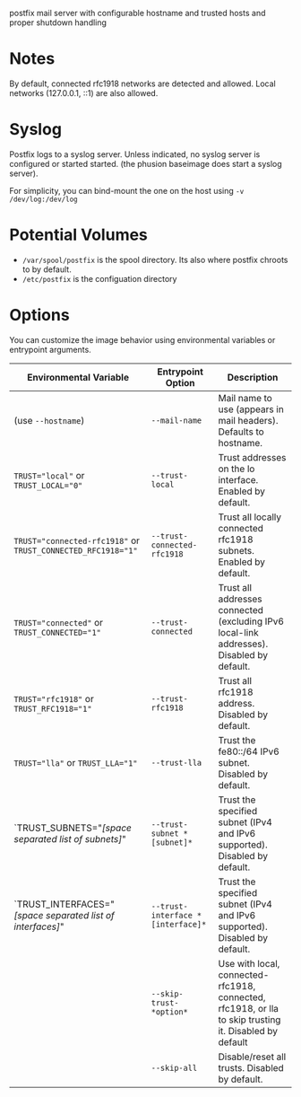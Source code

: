 
postfix mail server with configurable hostname and trusted hosts and proper
shutdown handling

Notes
===

By default, connected rfc1918 networks are detected and allowed. Local networks 
(127.0.0.1, ::1) are also allowed.

Syslog
===

Postfix logs to a syslog server. Unless indicated, no syslog server is configured
or started started. (the phusion baseimage does start a syslog server).

For simplicity, you can bind-mount the one on the host using `-v /dev/log:/dev/log`

Potential Volumes
===

  * `/var/spool/postfix` is the spool directory. Its also where postfix chroots to by default.
  * `/etc/postfix` is the configuation directory

Options
===

You can customize the image behavior using environmental variables or entrypoint
arguments.

Environmental Variable                                       | Entrypoint Option                 | Description
-------------------------------------------------------------|-----------------------------------|-----------------------------
(use `--hostname`)                                           | `--mail-name`                     | Mail name to use (appears in mail headers). Defaults to hostname.
`TRUST="local"`             or `TRUST_LOCAL="0"`             | `--trust-local`                   | Trust addresses on the lo interface. Enabled by default.
`TRUST="connected-rfc1918"` or `TRUST_CONNECTED_RFC1918="1"` | `--trust-connected-rfc1918`       | Trust all locally connected rfc1918 subnets. Enabled by default.
`TRUST="connected"`         or `TRUST_CONNECTED="1"`         | `--trust-connected`               | Trust all addresses connected (excluding IPv6 local-link addresses). Disabled by default.
`TRUST="rfc1918"`           or `TRUST_RFC1918="1"`           | `--trust-rfc1918`                 | Trust all rfc1918 address. Disabled by default.
`TRUST="lla"`               or `TRUST_LLA="1"`               | `--trust-lla`                     | Trust the fe80::/64 IPv6 subnet. Disabled by default.
`TRUST_SUBNETS="*[space separated list of subnets]*"         | `--trust-subnet *[subnet]*`       | Trust the specified subnet (IPv4 and IPv6 supported). Disabled by default.
`TRUST_INTERFACES="*[space separated list of interfaces]*"   | `--trust-interface *[interface]*` | Trust the specified subnet (IPv4 and IPv6 supported). Disabled by default.
                                                             | `--skip-trust-*option*`           | Use with local, connected-rfc1918, connected, rfc1918, or lla to skip trusting it. Disabled by default
                                                             | `--skip-all`                      | Disable/reset all trusts. Disabled by default.

